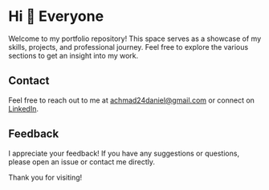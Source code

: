 # Hi 👋 Everyone

Welcome to my portfolio repository! This space serves as a showcase of my skills, projects, and professional journey. Feel free to explore the various sections to get an insight into my work.

## Contact

Feel free to reach out to me at achmad24daniel@gmail.com or connect on [LinkedIn](https://www.linkedin.com/in/achmad-daniel-72a241268?utm_source=share&utm_campaign=share_via&utm_content=profile&utm_medium=android_app).

## Feedback

I appreciate your feedback! If you have any suggestions or questions, please open an issue or contact me directly.

Thank you for visiting!
